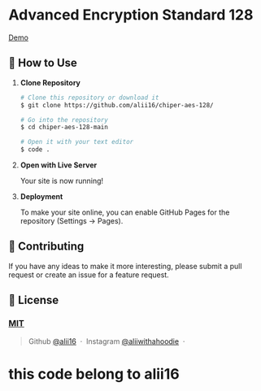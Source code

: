 # Advanced Encryption Standard 128

[Demo](https://alii16.github.io/chiper-aes-128/) 
    
## 🚀 How to Use
 
1.  **Clone Repository**

    ```bash
    # Clone this repository or download it
    $ git clone https://github.com/alii16/chiper-aes-128/

    # Go into the repository
    $ cd chiper-aes-128-main

    # Open it with your text editor
    $ code .
    ```

2. **Open with Live Server**

    Your site is now running!

3. **Deployment**

    To make your site online, you can enable GitHub Pages for the repository (Settings -> Pages).

## 📝 Contributing

If you have any ideas to make it more interesting, please submit a pull request or create an issue for a feature request.

## 🤝 License

### [MIT](LICENSE)

> Github [@alii16](https://github.com/alii16) &nbsp;&middot;&nbsp;
> Instagram [@aliiwithahoodie](https://instagram.com/aliiwithahoodie) &nbsp;&middot;&nbsp;

# this code belong to alii16
